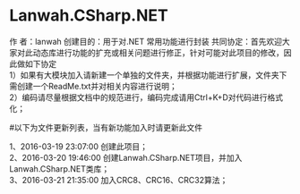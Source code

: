 ﻿# Lanwah.CSharp.NET
作    者：lanwah
创建目的：用于对.NET 常用功能进行封装
共同协定：首先欢迎大家对此动态库进行功能的扩充或相关问题进行修正，针对可能对此项目的修改，因此做如下协定	
1）如果有大模块加入请新建一个单独的文件夹，并根据功能进行扩展，文件夹下需创建一个ReadMe.txt并对相关内容进行说明；	
2）编码请尽量根据文档中的规范进行，编码完成请用Ctrl+K+D对代码进行格式化；	



#以下为文件更新列表，当有新功能加入时请更新此文件

1、2016-03-19 23:07:00 创建此项目；	
2、2016-03-20 19:46:00 创建Lanwah.CSharp.NET项目，并加入Lanwah.CSharp.NET类库；		
3、2016-03-21 21:35:00 加入CRC8、CRC16、CRC32算法；	





